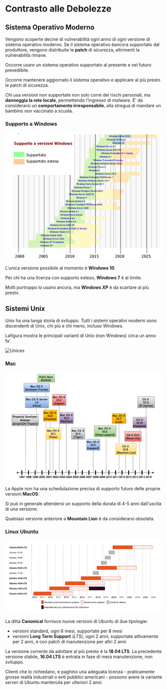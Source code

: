 # Contrasto alle Debolezze

## Sistema Operativo Moderno

Vengono scoperte decine di vulnerabilità ogni anno di ogni versione di sistema operativo moderno. Se il sistema operativo èancora supportato dal produttore, vengono distribuite le **patch** di sicurezza, altrimenti la vulnerabilità rimane.

Occorre usare un sistema operativo supportato al presente e nel futuro prevedibile.

Occorre mantenere aggiornato il sistema operativo e applicare al più presto le patch di sicurezza.

Chi usa versioni non supportate non solo corre dei rischi personali, ma **danneggia la rete locale**, permettendo l'ingresso di _malware_. E' da considerarsi un **comportamento irresponsabile**, alla stregua di mandare un bambino non vaccinato a scuola.

### Supporto a Windows

![WindowSupp](../gitbook/images/windowsupp.png)

L'unica versione possibile al momento è **Windows 10**.

Per chi ha una licenza con supporto esteso, **Windows 7** è al limite.

Molti purtroppo lo usano ancora, ma **Windows XP** è da scartare al più presto.

## Sistemi Unix

Unix ha una lunga storia di sviluppo. _Tutti_ i sistemi operativi moderni sono discendenti di Unix, chi più e chi meno, incluso Windows.

Lafigura mostra le principali varianti di Unix (non Windows) circa un anno fa'.

![Unices](../gitbook/images/unicae.png)

### Mac

![MacOS](../gitbook/images/macos.png)

La Apple non ha una schedulazione precisa di supporto futuro delle proprie versioni **MacOS**:

Si può in generale attendersi un supporto della durata di 4-5 anni dall'uscita di una versione.

Qualsiasi versione anteriore a **Mountain Lion** è da considerarsi obsoleta.

### Linux Ubuntu

![Ubu](../gitbook/images/ubu.png)

La ditta **Canonical** fornisce nuove versioni di Ubuntu di due tipologie:

* versioni standard, ogni 6 mesi, supportate per 8 mesi
* versioni **Long Term Support** (_LTS_), ogni 2 anni, supportate attivamente per 2 anni, e con patch di manutenzione per altri 2 anni

La versione corrente da adottare al più presto è la **18.04 LTS**. La precedente versione stabile, **16.04 LTS** è entrata in fase di mera manutenzione, non sviluppo.

Clienti che lo richiedano, e paghino una adeguata licenza - praticamente grosse realtà industriali o enti pubblici americani - possono avere la variante _server_ di Ubuntu mantenuta per ulteriori 2 anni.

